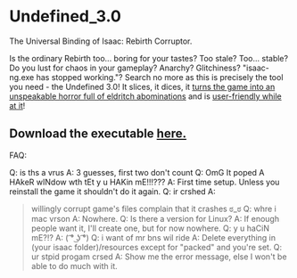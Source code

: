 # Undefined_3.0
The Universal Binding of Isaac: Rebirth Corruptor.


Is the ordinary Rebirth too... boring for your tastes? Too stale? Too... stable?
Do you lust for chaos in your gameplay? Anarchy? Glitchiness? "isaac-ng.exe has stopped working."?
Search no more as this is precisely the tool you need - the Undefined 3.0! It slices, it dices, it [turns the game into an unspeakable horror full of eldritch abominations](http://prntscr.com/8v303z) and is [user-friendly while at it](http://prntscr.com/8v30e9)!

## Download the executable [here.](https://www.dropbox.com/s/uwxca5ei9ieqx6a/Undefined%203.0.zip?dl=0)

FAQ:

Q: is ths a vrus
A: 3 guesses, first two don't count
Q: OmG It poped A HAkeR wINdow wth tEt y u HAKin mE!!!???
A: First time setup. Unless you reinstall the game it shouldn't do it again.
Q: ir crshed
A:
>willingly corrupt game's files
>complain that it crashes
>ಠ_ಠ
Q: whre i mac vrson
A: Nowhere.
Q: Is there a version for Linux?
A: If enough people want it, I'll create one, but for now nowhere.
Q: y u haCiN mE?!?
A: ( ͡° ͜ʖ ͡°)
Q: i want of mr bns wil ride
A: Delete everything in (your isaac folder)/resources except for "packed" and you're set.
Q: ur stpid progam crsed
A: Show me the error message, else I won't be able to do much with it.
